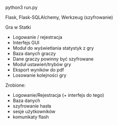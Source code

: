 python3 run.py

Flask, Flask-SQLAlchemy, Werkzeug (szyfrowanie)

Gra w Statki
- Logowanie / rejestracja
- Interfejs GUI
- Moduł do wyświetlania statystyk z gry
- Baza danych graczy
- Dane graczy powinny być szyfrowane
- Moduł ustawień/trybów gry
- Eksport wyników do pdf
- Losowanie kolejności gry

Zrobione:
- Logowanie/Rejestracja (+ interfejs do tego)
- Baza danych
- szyfrowanie hasła
- sesje użytkowników
- komunikaty flash
